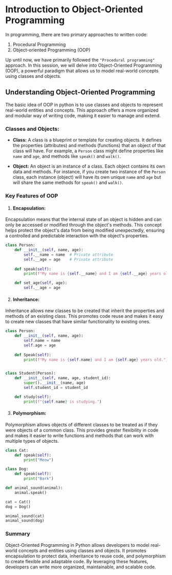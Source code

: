 # Introduction to Object-Oriented Programming
In programming, there are two primary approaches to written code:
1. Procedural Programming
2. Object-oriented Programming (OOP)

Up until now, we have primarily followed the `"Procedural programming"` approach. In this session, we will delve into Object-Oriented Programming (OOP), a powerful paradigm that allows us to model real-world concepts using classes and objects.

## Understanding Object-Oriented Programming
The basic idea of OOP in python is to use classes and objects to represent real-world entities and concepts. This approach offers a more organized and modular way of writing code, making it easier to manage and extend.

### Classes and Objects:
- **Class:** A class is a blueprint or template for creating objects. It defines the properties (attributes) and methods (functions) that an object of that class will have. For example, a `Person` class might define properties like `name` and `age`, and methods like `speak()` and `walk()`.

- **Object:** An object is an instance of a class. Each object contains its own data and methods. For instance, if you create two instance of the `Person` class, each instance (object) will have its own unique `name` and `age` but will share the same methods for `speak()` and `walk()`.

### Key Features of OOP
1. #### Encapsulation:
Encapsulation means that the internal state of an object is hidden and can only be accessed or modified through the object's methods. This concept helps protect the object's data from being modified unexpectedly, ensuring a controlled and predictable interaction with the object's properties.
```python
class Person:
    def __init__(self, name, age):
        self.__name = name  # Private attribute
        self.__age = age    # Private attribute
    
    def speak(self):
        print(f"My name is {self.__name} and I am {self.__age} years old.")

    def set_age(self, age):
        self.__age = age
```
2. #### Inheritance:
Inheritance allows new classes to be created that inherit the properties and methods of an existing class. This promotes code reuse and makes it easy to create new classes that have similar functionality to existing ones.
```python
class Person:
    def __init__(self, name, age):
        self.name = name
        self.age = age
    
    def Speak(self):
        print(f"My name is {self.name} and I am {self.age} years old.")


class Student(Person):
    def __init__(self, name, age, student_id):
        super().__init__(name, age)
        self.student_id = student_id

    def study(self):
        print(f"{self.name} is studying.")
```
3. #### Polymorphism:
Polymorphism allows objects of different classes to be treated as if they were objects of a common class. This provides greater flexibility in code and makes it easier to write functions and methods that can work with multiple types of objects.
```python
class Cat:
    def speak(self):
        print("Meow")

class Dog:
    def speak(self):
        print("Bark")

def animal_sound(animal):
    animal.speak()

cat = Cat()
dog = Dog()

animal_sound(cat)
animal_sound(dog)
```
### Summary
Object-Oriented Programming in Python allows developers to model real-world concepts and entities using classes and objects. It promotes encapsulation to protect data, inheritance to reuse code, and polymorphism to create flexible and adaptable code. By leveraging these features, developers can write more organized, maintainable, and scalable code.